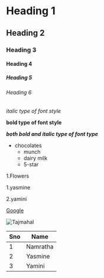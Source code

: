 # Heading 1
## Heading 2
### Heading 3
#### Heading 4
##### Heading 5
###### Heading 6
*italic type of font style*

**bold type of font style**

***both bold and italic type of font type***

* chocolates
  * munch
  * dairy milk
  * 5-star
 
1.Flowers

  1.yasmine
  
  2.yamini
  
 [Google](https://www.google.com/)
 
 ![Tajmahal](https://upload.wikimedia.org/wikipedia/commons/d/da/Taj-Mahal.jpg)
 
 Sno|Name
 ----|----
 1|Namratha
 2|Yasmine
 3|Yamini
